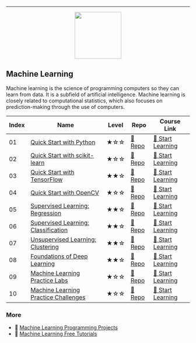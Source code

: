 
---

<div align="center">
<img width="128px" src="https://file.labex.io/path/1kXLbMH5geSl.png">
</div>

## Machine Learning

Machine learning is the science of programming computers so they can learn from data. It is a subfield of artificial intelligence. Machine learning is closely related to computational statistics, which also focuses on prediction-making through the use of computers. 

|   Index | Name                                                                          | Level   | Repo                                                                       | Course Link                                                                     |
|---------|-------------------------------------------------------------------------------|---------|----------------------------------------------------------------------------|---------------------------------------------------------------------------------|
|      01 | [Quick Start with Python](#quick-start-with-python)                           | ★☆☆     | [🔗 Repo](https://github.com/labex-labs/quick-start-with-python)            | [🚀 Start Learning](https://labex.io/courses/quick-start-with-python)            |
|      02 | [Quick Start with scikit-learn](#quick-start-with-scikit-learn)               | ★☆☆     | [🔗 Repo](https://github.com/labex-labs/quick-start-with-scikit-learn)      | [🚀 Start Learning](https://labex.io/courses/quick-start-with-scikit-learn)      |
|      03 | [Quick Start with TensorFlow](#quick-start-with-tensorflow)                   | ★★☆     | [🔗 Repo](https://github.com/labex-labs/quick-start-with-tensorflow)        | [🚀 Start Learning](https://labex.io/courses/quick-start-with-tensorflow)        |
|      04 | [Quick Start with OpenCV](#quick-start-with-opencv)                           | ★☆☆     | [🔗 Repo](https://github.com/labex-labs/quick-start-with-opencv)            | [🚀 Start Learning](https://labex.io/courses/quick-start-with-opencv)            |
|      05 | [Supervised Learning: Regression](#supervised-learning-regression)            | ★★☆     | [🔗 Repo](https://github.com/labex-labs/supervised-learning-regression)     | [🚀 Start Learning](https://labex.io/courses/supervised-learning-regression)     |
|      06 | [Supervised Learning: Classification](#supervised-learning-classification)    | ★★☆     | [🔗 Repo](https://github.com/labex-labs/supervised-learning-classification) | [🚀 Start Learning](https://labex.io/courses/supervised-learning-classification) |
|      07 | [Unsupervised Learning: Clustering](#unsupervised-learning-clustering)        | ★★☆     | [🔗 Repo](https://github.com/labex-labs/unsupervised-learning-clustering)   | [🚀 Start Learning](https://labex.io/courses/unsupervised-learning-clustering)   |
|      08 | [Foundations of Deep Learning](#foundations-of-deep-learning)                 | ★★☆     | [🔗 Repo](https://github.com/labex-labs/foundations-of-deep-learning)       | [🚀 Start Learning](https://labex.io/courses/foundations-of-deep-learning)       |
|      09 | [Machine Learning Practice Labs](#machine-learning-practice-labs)             | ★☆☆     | [🔗 Repo](https://github.com/labex-labs/ml-practice-labs)                   | [🚀 Start Learning](https://labex.io/courses/ml-practice-labs)                   |
|      10 | [Machine Learning Practice Challenges](#machine-learning-practice-challenges) | ★☆☆     | [🔗 Repo](https://github.com/labex-labs/ml-practice-challenges)             | [🚀 Start Learning](https://labex.io/courses/ml-practice-challenges)             |

### More

- 🔗 [Machine Learning Programming Projects](https://github.com/labex-labs/awesome-programming-projects?tab=readme-ov-file#ml)
- 🔗 [Machine Learning Free Tutorials](https://github.com/labex-labs/ml-free-tutorials)

